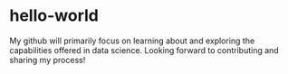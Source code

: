 # hello-world

My github will primarily focus on learning about and exploring the capabilities offered in data science.
Looking forward to contributing and sharing my process!
